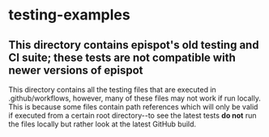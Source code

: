 # testing-examples
**This directory contains epispot's old testing and CI suite; these tests are not 
compatible with newer versions of epispot**
---

This directory contains all the testing files that are executed in 
.github/workflows, however, many of these files may not work if run locally. 
This is because some files contain path references which will only be valid if 
executed from a certain root directory--to see the latest tests **do not** run 
the files locally but rather look at the latest GitHub build.
